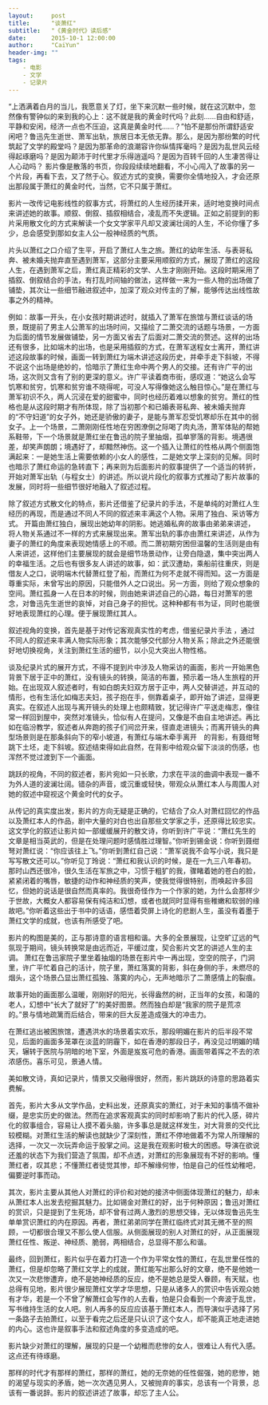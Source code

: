 ```yaml
---
layout:     post
title:      "谈萧红"
subtitle:   "《黄金时代》读后感"
date:       2015-10-1 12:00:00
author:     "CaiYun"
header-img: ""
tags:
    - 电影
    - 文学
    - 记录片
---
```


“上洒满着白月的当儿，我愿意关了灯，坐下来沉默一些时候，就在这沉默中，忽然像有警钟似的来到我的心上：这不就是我的黄金时代吗？此刻......自由和舒适，平静和安闲，经济一点也不压迫，这真是黄金时代......？”怕不是那份所谓舒适安闲吧？鲁迅先生逝世、萧军出轨，旅居日本无依无靠。那么，是因为那纷繁的时代筑起了文学的殿堂吗？是因为那革命的浪潮容许你纵情挥毫吗？是因为乱世风云经得起琢磨吗？是因为颠沛于时代里才乐得逍遥吗？是因为百转千回的人生凄苦得让人心动吗？
影片像是散落的书页，你段段续续地翻看，不小心闯入了故事的另一个片段，再看下去，又了然于心。叙述方式的变换，需要你全情地投入，才会还原出那段属于萧红的黄金时代，当然，它不只属于萧红。

影片一改传记电影线性的叙事方式，将萧红的人生经历揉开来，适时地变换时间点来讲述她的故事。顺叙、倒叙、插叙相结合，凌乱而不失逻辑。正如之前提到的影片采用散文化的方式来解读一个女文学家平凡却又波澜壮阔的人生，不论你懂了多少，总会感受到那如女主人公一般神经质的气质。

片头以萧红之口介绍了生平，开启了萧红人生之旅。萧红的幼年生活、与表哥私奔、被未婚夫抛弃直至遇到萧军，这部分主要采用顺叙的方式，展现了萧红的这段人生，在遇到萧军之后，萧红真正精彩的文学、人生才刚刚开始。这段时期采用了插叙、倒叙结合的手法，有打乱时间轴的做法，这样做一来为一些人物的出场做了铺垫，其次让一些细节融进叙述中，加深了观众对传主的了解，能够传达出线性故事之外的精神。

例如：故事一开头，在小女孩时期讲述时，就插入了萧军在旅馆与萧红谈话的场景，既提前了男主人公萧军的出场时间，又描绘了二萧交流的话题与场景，一方面为后面的情节发展做铺垫，另一方面又省去了后面对二萧交流的赘述。这样的出场还有很多，比如端木的出场，也是采用插叙的方式，在萧军送程女士离开，萧红讲述这段故事的时候，画面一转到萧红为端木讲述这段历史，并牵手走下斜坡，不得不说这个出场是绝妙的，恰暗示了萧红生命中两个男人的交接。还有许广平的出场，这次则又含有了别的更深的意义。许广平读着商市街，感叹道：“她这么会写饥寒和贫穷，饥寒和贫穷谁不晓得呢，可没人写得像她这么触目惊心。”是在萧红与萧军初识不久，两人沉浸在爱的甜蜜中，同时也经历着难以想象的贫穷。萧红的性格也是从这段时期才有所体现，除了当初那个和已婚表哥私奔、被未婚夫抛弃的“不守妇道”的女子外，她还是骄傲的妻子，是能与萧军忍受饥寒却乐在其中的弱女子。上一个场景，二萧刚刚任性地在穷困潦倒之际喝了肉丸汤，萧军体贴的帮她系鞋带，下一个场景就是萧红坐在鲁迅的院子里抽烟，孤单寥落的背影。境遇很差，却笑声朗朗；境遇好了，却黯然神伤。这一个插入让萧红的性格从两个侧面饱满起来：一是她生活上需要依赖的小女人的感性，二是她文学上深刻的见解。同时也暗示了萧红命运的急转直下；再来则为后面影片的叙事提供了一个适当的转折，开始对萧军出轨（与程女士）的讲述。所以说片段化的叙事方式推动了影片故事的发展，同时将一些细节很好地融入了叙述过程。

除了叙述方式散文化的特点，影片还借鉴了纪录片的手法，不是单纯的对萧红人生经历的再现，而是通过不同人不同的叙述来丰满这个人物。采用了独白、采访等方式。
开篇由萧红独白，展现出她幼年的阴影。她逃婚私奔的故事由弟弟来讲述，将人物关系通过不一样的方式来展现出来。萧军出轨的事亦由萧红来讲述，从作为妻子的萧红的角度来表现她情感上的不顺。而二萧初期穷困但温馨的生活则是由有人来讲述，这样他们主要展现的就会是细节场景动作，让旁白隐退，集中突出两人的幸福生活。之后也有很多友人讲述的故事，如：武汉遭劫，乘船前往重庆，则是借友人之口，说明端木代替萧红登了船，而萧红为何不走就不得而知。这一方面是尊重实际，未曾写出的原因，只能借外人之口说出。另一方面，则给了观众想象的空间。萧红孤身一人在日本的时候，则由她来讲述自己的心路，每日对萧军的思念，对鲁迅先生逝世的哀悼，对自己身子的担忧。这种种都有书为证，同时也能很好地表现萧红的心理。便于展现萧红其人。

叙述视角的变换，首先是基于对传记客观真实性的考虑，借鉴纪录片手法 ，通过不同人的叙述来丰满人物实际形象；其次能够交代部分人物关系；除此之外还能很好地切换视角，关注到萧红生活的细节，以小见大突出人物性格。 

谈及纪录片式的展开方式，不得不提到片中涉及人物采访的画面，影片一开始黑色背景下居于正中的萧红，没有镜头的转换，简洁的布置，预示着一场人生旅程的开始。在出现双人叙述者时，有如白朗夫妇双方居于正中，两人交替讲述，并互动的情形，也有生活化如梅志夫妇，孩子抱在手，侧靠着桌子，即开始了讲述，显得更真实。在叙述人出现与离开镜头的处理上也颇精致，犹记得许广平送走梅志，像往常一样回到屋中，突然对准镜头，恰似有人在提问，又像是不由自主地讲述。再比如在临汾教学，叙述者从奔跑的孩子们间岔开来，径直走进镜头；而离开镜头的典型场景则是在那条斜向下的窄小坡道，有萧红与端木牵手离开　的背影，有聂绀弩跳下土坯，走下斜坡。叙述结束得如此自然，在背影中给观众留下淡淡的伤感，也浑然不觉过渡到下一个画面。

跳跃的视角，不同的叙述者，影片宛如一只长歌，力求在平淡的曲调中表现一番不为外人道的波澜壮阔。错杂的声音，或沉重或轻快，带观众从萧红本人与周围人对她的叙述中窥视这个黄金时代的女子。

从传记的真实度出发，影片的方向无疑是正确的，它结合了众人对萧红回忆的作品以及萧红本人的作品，剧中大量的对白也出自那些文学家之手，还原得比较忠实。
这文学化的叙述让影片如一部缓缓展开的散文诗，你听到许广平说：“萧红先生的文章是相当英武的，但是在处理问题时感情胜过理智。”你听到锡金说：你听到聂绀弩对萧红说：“你应该往上飞。”你听到萧红自己说：“萧军说我不会写小说，我只是写写散文还可以。”你听见丁玲说：“萧红和我认识的时候，是在一九三八年春初。那时山西还很冷，很久生活在军旅之中，习惯于粗犷的我，骤睹着她的苍白的脸，紧紧闭着的嘴唇，敏捷的动作和神经质的笑声，使我觉得很特别，而唤起许多回忆，但她的说话是很自然而真率的。我很奇怪作为一个作家的她，为什么会那样少于世故，大概女人都容易保有纯洁和幻想，或者也就同时显得有些稚嫩和软弱的缘故吧。”你听着这些出于书中的话语，感悟着荧屏上诗化的悲剧人生，虽没有着墨于萧红文学的成就，也该有所感受了吧。

影片的构图是美的，正与那诗意的语言相和谐。大多的全景展现，让空旷辽远的气氛现于期间，镜头转换常是由远而近，平缓过度，契合影片文艺的讲述人生的主调。
萧红在鲁迅家院子里坐着抽烟的场景在影片中一再出现，空空的院子，门洞里，许广平忙着自己的活计，院子里，萧红落寞的背影，斜在身侧的手，未燃尽的烟头，这个场景凸显出萧红孤独、落寞的内心，无声地暗示了二萧感情上的裂痕。

故事开始的画面那么温暖，刚刚好的阳光，长得盎然的树，正当年的女孩，和蔼的老人，幻想中“长大了就好了”的美好图景。然而独白却是“我家的院子是荒凉的。”景与情地疏篱而后结合，带来的巨大反差造成强大的冲击力。

在萧红逃出被困旅馆，遭遇洪水的场景着实欢乐，那段明媚在影片的后半段不常见，后面的画面多笼罩在淡蓝的阴霾下，如在香港的那段日子，再没见过明媚的晴天，辗转于医院与阴暗的地下室，外面是岌岌可危的香港。画面带着挥之不去的浓浓感伤。喜乐可见，景通人情。

美如散文诗，真如记录片，情景又交融得很好，然而，影片跳跃的诗意的思路着实费解。

首先，影片大多从文学作品，史料出发，还原真实的萧红，对于未知的事情不做补缀，是忠实历史的做法。然而在追求客观真实的同时却影响了影片的代入感，碎片化的叙事组合，容易让人摸不着头脑，许多事总是就这样发生，对大背景的交代比较模糊。对萧红生活的解读也就缺少了深刻性，萧红不停地做着不为常人所理解的选择，一次又一次玩弄命运于股掌之间。这是我在观影时极大的困惑。导演在欲说还羞的状态下为我们营造了氛围，却不点透，对萧红的形象展现有不好的影响。懂萧红者，叹其悲；不懂萧红者徒觉其惨，却不解缘何惨，怕是自己的任性幼稚吧，偏要逆时事而动。

其次，影片主要从其他人对萧红的评价和对她的接济中侧面体现萧红的魅力，却未从萧红本人出发去挖掘其魅力。比如锡金对萧红的好，出于何种原因；鲁迅对萧红的赏识，只是提到了生死场，却不曾有过两人激烈的思想交锋，无以体现鲁迅先生单单赏识萧红的内在原因。再者，萧红弟弟同学在萧红临终式对其无微不至的照顾，一切都很合理又不那么使人信服。从侧面展现的别人对萧红的好，从正面展现萧红任性、叛逆、神经质、脆弱，两相结合，总显得不那么和谐。

最终，回到萧红，影片似乎在着力打造一个作为平常女性的萧红，在乱世里任性的萧红，但是却忽略了萧红文学上的成就，萧红能写出那么好的文章，绝不是他她一次又一次悲惨遭弃，绝不是她神经质的反应，绝不是她总是受人眷顾，有天赋，也总得有见地，影片很少展现萧红文学才华思想，只是从诸多人的赏识中告诉观众她有才华，若是一个不曾了解萧红会写作的人去看，怕是只会看到一个奔波于乱世，写书维持生活的女人吧。别人再多的反应应该基于萧红本人，而导演似乎选择了另一条路子去拍萧红，以至于看完之后还是只认识了这个女人，却不能真正地走进她的内心。这也许是叙事手法和叙述角度的多变造成的吧。

影片缺少对萧红的理解，展现的只是一个幼稚而悲惨的女人，很难让人有代入感。这点还有待琢磨。

那样的时代才有那样的萧红，那样的萧红，她的无奈她的任性倔强，她的悲惨，她的渴望与现实的矛盾，她一次次遇见男人，又被抛弃的事实，总该有一个背景，总该有一番说辞。影片的叙述讲述了故事，却忘了主人公。
